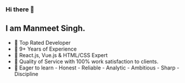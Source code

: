 ### Hi there 👋
## I am Manmeet Singh. 

- 💎 Top Rated Developer
- 💎 9+ Years of Experience
- 💎 React.js, Vue.js & HTML/CSS Expert
- 💎 Quality of Service with 100% work satisfaction to clients.
- 💎 Eager to learn - Honest - Reliable - Analytic - Ambitious - Sharp - Discipline

